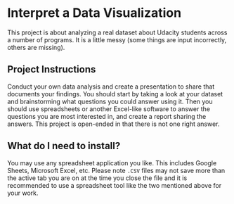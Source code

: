 # Interpret a Data Visualization
This project is about analyzing a real dataset about Udacity students across a number of programs. It is a little messy (some things are input incorrectly, others are missing).
## Project Instructions
Conduct your own data analysis and create a presentation to share that documents your findings. You should start by taking a look at your dataset and brainstorming what questions you could answer using it. Then you should use spreadsheets or another Excel-like software to answer the questions you are most interested in, and create a report sharing the answers. This project is open-ended in that there is not one right answer.
## What do I need to install?
You may use any spreadsheet application you like. This includes Google Sheets, Microsoft Excel, etc. Please note `.CSV` files may not save more than the active tab you are on at the time you close the file and it is recommended to use a spreadsheet tool like the two mentioned above for your work.